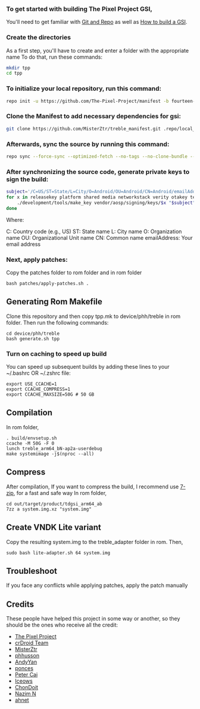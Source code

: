 ### To get started with building The Pixel Project GSI,
You'll need to get familiar with [Git and Repo](https://source.android.com/source/using-repo.html) as well as [How to build a GSI](https://github.com/phhusson/treble_experimentations/wiki/How-to-build-a-GSI%3F).

### Create the directories
As a first step, you'll have to create and enter a folder with the appropriate name
To do that, run these commands:

```bash
mkdir tpp
cd tpp
```

### To initialize your local repository, run this command:
```bash
repo init -u https://github.com/The-Pixel-Project/manifest -b fourteen-qpr3 -g default,-mips,-darwin,-notdefault --git-lfs
```

### Clone the Manifest to add necessary dependencies for gsi:
```bash
git clone https://github.com/MisterZtr/treble_manifest.git .repo/local_manifests  -b 14
```

### Afterwards, sync the source by running this command:
```bash
repo sync --force-sync --optimized-fetch --no-tags --no-clone-bundle --prune -j$(nproc --all)
```

### After synchronizing the source code, generate private keys to sign the build:
```bash
subject='/C=US/ST=State/L=City/O=Android/OU=Android/CN=Android/emailAddress=email@example.com'
for x in releasekey platform shared media networkstack verity otakey testkey sdk_sandbox bluetooth nfc; do \
    ./development/tools/make_key vendor/aosp/signing/keys/$x "$subject"; \
done
```
Where:

C: Country code (e.g., US) ST: State name L: City name O: Organization name OU: Organizational Unit name CN: Common name emailAddress: Your email address

### Next, apply patches:
Copy the patches folder to rom folder and in rom folder

```
bash patches/apply-patches.sh .
```

## Generating Rom Makefile
Clone this repository and then copy tpp.mk to device/phh/treble in rom folder. Then run the following commands:
```
cd device/phh/treble
bash generate.sh tpp
```

### Turn on caching to speed up build
You can speed up subsequent builds by adding these lines to your ~/.bashrc OR ~/.zshrc file:

```
export USE_CCACHE=1
export CCACHE_COMPRESS=1
export CCACHE_MAXSIZE=50G # 50 GB
``` 

## Compilation 
In rom folder,
```
. build/envsetup.sh
ccache -M 50G -F 0
lunch treble_arm64_bN-ap2a-userdebug
make systemimage -j$(nproc --all)
```

## Compress
After compilation,
If you want to compress the build, I recommend use [7-zip](https://aur.archlinux.org/packages/7-zip), for a fast and safe way
In rom folder,
```
cd out/target/product/tdgsi_arm64_ab
7zz a system.img.xz "system.img"
```

## Create VNDK Lite variant
Copy the resulting system.img to the treble_adapter folder in rom. Then,

```
sudo bash lite-adapter.sh 64 system.img
```

## Troubleshoot
If you face any conflicts while applying patches, apply the patch manually

## Credits
These people have helped this project in some way or another, so they should be the ones who receive all the credit:
- [The Pixel Project](https://github.com/The-Pixel-Project)
- [crDroid Team](https://github.com/crdroidandroid)
- [MisterZtr](https://github.com/MisterZtr)
- [phhusson](https://github.com/phhusson)
- [AndyYan](https://github.com/AndyCGYan)
- [ponces](https://github.com/ponces)
- [Peter Cai](https://github.com/PeterCxy)
- [Iceows](https://github.com/Iceows)
- [ChonDoit](https://github.com/ChonDoit)
- [Nazim N](https://github.com/naz664)
- [ahnet](https://github.com/ahnet-69)
